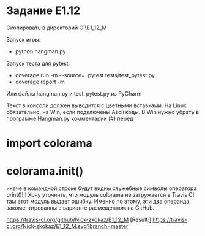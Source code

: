 # Задание E1.12

Скопировать в директорий C:\E1_12_M

  Запуск игры:
  - python hangman.py

  Запуск теста для pytest:
  - coverage run -m --source=. pytest tests/test_pytest.py
  - coverage report -m

Или файлы  hangman.py и test_pytest.py из PyCharm

Текст в консоли должен выводится с цветными вставками.
На Linux обязательно, на Win, если подключены Ascii коды.
В Win нужно убрать в программе Hangman.py
комментарии (#) перед
# import colorama
# colorama.init()
иначе в командной строке будут видны служебные символы оператора print()!!!
Хочу уточнить, что модуль colorama не загружается в Travis CI
там этот модуль выдает ошибку.
Именно по этому, эти два операнда закоментированны в варианте размещенном на GitHub.

[build]:  https://travis-ci.org/github/Nick-zkokaz/E1_12_M
https://travis-ci.org/github/Nick-zkokaz/E1_12_M
[Result:] https://travis-ci.org/Nick-zkokaz/E1_12_M.svg?branch=master

